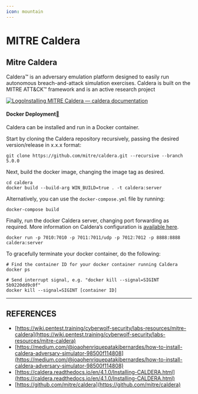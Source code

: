 ```yaml
---
icon: mountain
---
```


# MITRE Caldera

## Mitre Caldera

Caldera™ is an adversary emulation platform designed to easily run autonomous breach-and-attack simulation exercises. Caldera is built on the MITRE ATT\&CK™ framework and is an active research project

[![Logo](https://wiki.pentest.training/~gitbook/image?url=https%3A%2F%2Fcaldera.readthedocs.io%2Ffavicon.ico\&width=20\&dpr=4\&quality=100\&sign=59007ff1\&sv=2)Installing MITRE Caldera — caldera documentation](https://caldera.readthedocs.io/en/latest/Installing-Caldera.html)

#### Docker Deployment[](https://caldera.readthedocs.io/en/latest/Installing-Caldera.html#docker-deployment) <a href="#docker-deployment" id="docker-deployment"></a>

Caldera can be installed and run in a Docker container.

Start by cloning the Caldera repository recursively, passing the desired version/release in x.x.x format:

```
git clone https://github.com/mitre/caldera.git --recursive --branch 5.0.0
```

Next, build the docker image, changing the image tag as desired.

```
cd caldera
docker build --build-arg WIN_BUILD=true . -t caldera:server
```

Alternatively, you can use the `docker-compose.yml` file by running:

```
docker-compose build
```

Finally, run the docker Caldera server, changing port forwarding as required. More information on Caldera’s configuration is [available here](https://caldera.readthedocs.io/en/latest/Server-Configuration.html#configuration-file).

```
docker run -p 7010:7010 -p 7011:7011/udp -p 7012:7012 -p 8888:8888 caldera:server
```

To gracefully terminate your docker container, do the following:

```
# Find the container ID for your docker container running Caldera
docker ps

# Send interrupt signal, e.g. "docker kill --signal=SIGINT 5b9220dd9c0f"
docker kill --signal=SIGINT [container ID]
```



***

## REFERENCES

* [https://wiki.pentest.training/cyberwolf-security/labs-resources/mitre-caldera](https://wiki.pentest.training/cyberwolf-security/labs-resources/mitre-caldera)
* [https://medium.com/@joaohenriquepatakibernardes/how-to-install-caldera-adversary-simulator-98500f114808](https://medium.com/@joaohenriquepatakibernardes/how-to-install-caldera-adversary-simulator-98500f114808)
* [https://caldera.readthedocs.io/en/4.1.0/Installing-CALDERA.html](https://caldera.readthedocs.io/en/4.1.0/Installing-CALDERA.html)
* [https://github.com/mitre/caldera](https://github.com/mitre/caldera)
